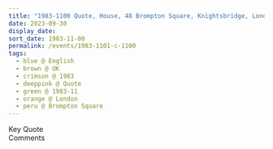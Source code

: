 ```yaml
---
title: "1983-1100 Quote, House, 48 Brompton Square, Knightsbridge, London, UK (month not sure)"
date: 2023-09-30
display_date: 
sort_date: 1983-11-00
permalink: /events/1983-1101-c-1100
tags:
  - blue @ English
  - brown @ UK
  - crimson @ 1983
  - deeppink @ Quote
  - green @ 1983-11
  - orange @ London
  - peru @ Brompton Square
---
```


<wave-list>
  <list-title color="green" width="75">Key Quote</list-title>
  <list-item color="BlanchedAlmond"  width="200"></list-item>
  <list-item color="Lavender"></list-item>
  <list-item color="BlanchedAlmond"></list-item>
</wave-list>

<br>

<wave-list>
  <list-title color="green" width="75">Comments</list-title>
  <list-item color="BlanchedAlmond"  width="200"></list-item>
  <list-item color="Lavender"></list-item>
  <list-item color="BlanchedAlmond"></list-item>
</wave-list>